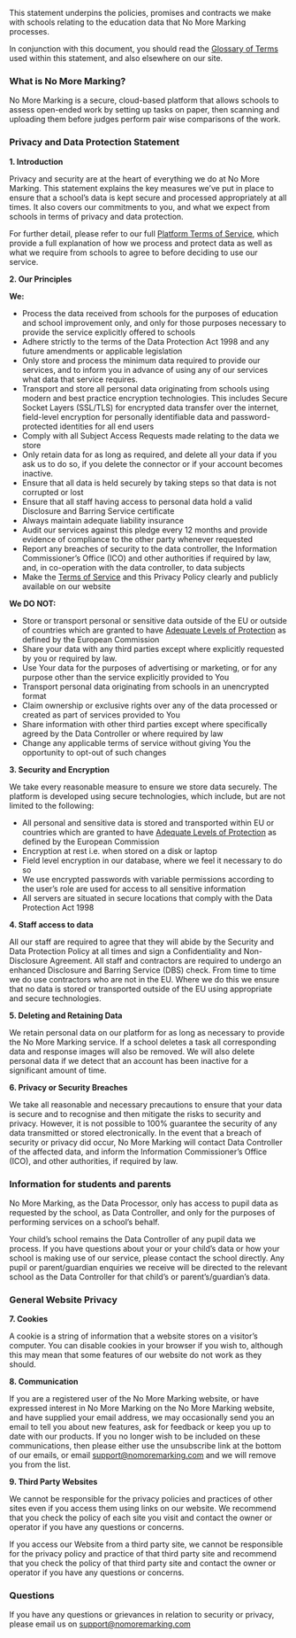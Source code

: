 This statement underpins the policies, promises and contracts we make with schools relating to the education data that No More Marking processes.

In conjunction with this document, you should read the [Glossary of Terms](https://www.nomoremarking.com/glossary) used within this statement, and also elsewhere on our site.

### What is No More Marking?

No More Marking is a secure, cloud-based platform that allows schools to assess open-ended work by setting up tasks on paper, then scanning and uploading them before judges perform pair wise comparisons of the work.

### Privacy and Data Protection Statement

__1. Introduction__

Privacy and security are at the heart of everything we do at No More Marking. This statement explains the key measures we’ve put in place to ensure that a school’s data is kept secure and processed appropriately at all times. It also covers our commitments to you, and what we expect from schools in terms of privacy and data protection.

For further detail, please refer to our full [Platform Terms of Service](https://www.nomoremarking.com/terms), which provide a full explanation of how we process and protect data as well as what we require from schools to agree to before deciding to use our service.

__2. Our Principles__

__We:__

* Process the data received from schools for the purposes of education and school improvement only, and only for those purposes necessary to provide the service explicitly offered to schools
* Adhere strictly to the terms of the Data Protection Act 1998 and any future amendments or applicable legislation
* Only store and process the minimum data required to provide our services, and to inform you in advance of using any of our services what data that service requires.
* Transport and store all personal data originating from schools using modern and best practice encryption technologies.  This includes Secure Socket Layers (SSL/TLS) for encrypted data transfer over the internet, field-level encryption for personally identifiable data and password-protected identities for all end users
* Comply with all Subject Access Requests made relating to the data we store
* Only retain data for as long as required, and delete all your data if you ask us to do so, if you delete the connector or if your account becomes inactive.
* Ensure that all data is held securely by taking steps so that data is not corrupted or lost
* Ensure that all staff having access to personal data hold a valid Disclosure and Barring Service certificate
* Always maintain adequate liability insurance
* Audit our services against this pledge every 12 months and provide evidence of compliance to the other party whenever requested
* Report any breaches of security to the data controller, the Information Commissioner’s Office (ICO) and other authorities if required by law, and, in co-operation with the data controller, to data subjects
* Make the [Terms of Service](https://www.nomoremarking.com/terms) and this Privacy Policy clearly and publicly available on our website

__We DO NOT:__

* Store or transport personal or sensitive data outside of the EU or outside of countries which are granted to have [Adequate Levels of Protection](http://ec.europa.eu/justice/data-protection/international-transfers/adequacy/index_en.htm) as defined by the European Commission
* Share your data with any third parties except where explicitly requested by you or required by law.
* Use Your data for the purposes of advertising or marketing, or for any purpose other than the service explicitly provided to You
* Transport personal data originating from schools in an unencrypted format
* Claim ownership or exclusive rights over any of the data processed or created as part of services provided to You
* Share information with other third parties except where specifically agreed by the Data Controller or where required by law
* Change any applicable terms of service without giving You the opportunity to opt-out of such changes

__3. Security and Encryption__

We take every reasonable measure to ensure we store data securely. The platform is developed using secure technologies, which include, but are not limited to the following:

* All personal and sensitive data is stored and transported within EU or countries which are granted to have [Adequate Levels of Protection](http://ec.europa.eu/justice/data-protection/international-transfers/adequacy/index_en.htm) as defined by the European Commission
* Encryption at rest i.e. when stored on a disk or laptop
* Field level encryption in our database, where we feel it necessary to do so
* We use encrypted passwords with variable permissions according to the user’s role are used for access to all sensitive information
* All servers are situated in secure locations that comply with the Data Protection Act 1998

__4. Staff access to data__

All our staff are required to agree that they will abide by the Security and Data Protection Policy at all times and sign a Confidentiality and Non-Disclosure Agreement.  All staff and contractors are required to undergo an enhanced Disclosure and Barring Service (DBS) check.  From time to time we do use contractors who are not in the EU.  Where we do this we ensure that no data is stored or transported outside of the EU using appropriate and secure technologies.

__5. Deleting and Retaining Data__

We retain personal data on our platform for as long as necessary to provide the No More Marking service.  If a school deletes a task all corresponding data and response images will also be removed.  We will also delete personal data if we detect that an account has been inactive for a significant amount of time.

__6. Privacy or Security Breaches__

We take all reasonable and necessary precautions to ensure that your data is secure and to recognise and then mitigate the risks to security and privacy.  However, it is not possible to 100% guarantee the security of any data transmitted or stored electronically.  In the event that a breach of security or privacy did occur, No More Marking will contact Data Controller of the affected data, and inform the Information Commissioner’s Office (ICO), and other authorities, if required by law.


### Information for students and parents

No More Marking, as the Data Processor, only has access to pupil data as requested by the school, as Data Controller, and only for the purposes of performing services on a school’s behalf.

Your child’s school remains the Data Controller of any pupil data we process. If you have questions about your or your child’s data or how your school is making use of our service, please contact the school directly.  Any pupil or parent/guardian enquiries we receive will be directed to the relevant school as the Data Controller for that child’s or parent’s/guardian’s data.

### General Website Privacy

__7. Cookies__

 A cookie is a string of information that a website stores on a visitor’s computer. You can disable cookies in your browser if you wish to, although this may mean that some features of our website do not work as they should.

__8. Communication__

If you are a registered user of the No More Marking website, or have expressed interest in No More Marking on the No More Marking website, and have supplied your email address, we may occasionally send you an email to tell you about new features, ask for feedback or keep you up to date with our products. If you no longer wish to be included on these communications, then please either use the unsubscribe link at the bottom of our emails, or email <support@nomoremarking.com> and we will remove you from the list.

__9. Third Party Websites__

We cannot be responsible for the privacy policies and practices of other sites even if you access them using links on our website. We recommend that you check the policy of each site you visit and contact the owner or operator if you have any questions or concerns.

If you access our Website from a third party site, we cannot be responsible for the privacy policy and practice of that third party site and recommend that you check the policy of that third party site and contact the owner or operator if you have any questions or concerns.

### Questions
If you have any questions or grievances in relation to security or privacy, please email us on <support@nomoremarking.com>
